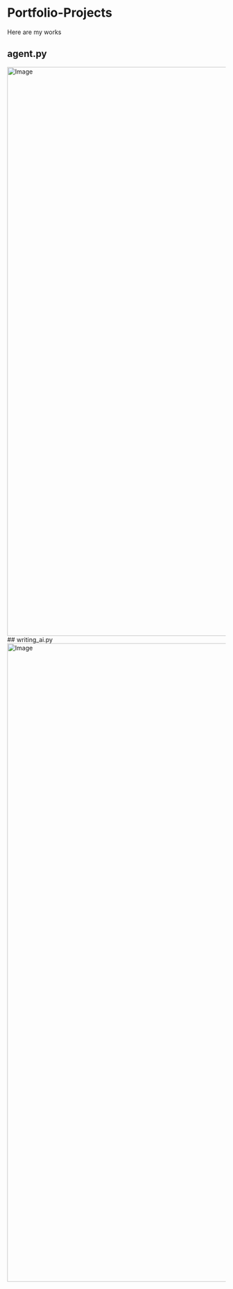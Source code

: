 # Portfolio-Projects
Here are  my works
## agent.py

<img width="1310" alt="Image" src="https://github.com/user-attachments/assets/f34a083e-4b29-42bd-9b78-c49ec60a829a" />
## writing_ai.py
<img width="1470" alt="Image" src="https://github.com/user-attachments/assets/0a205084-ef61-4318-80fc-7a80d4360ed5" />
